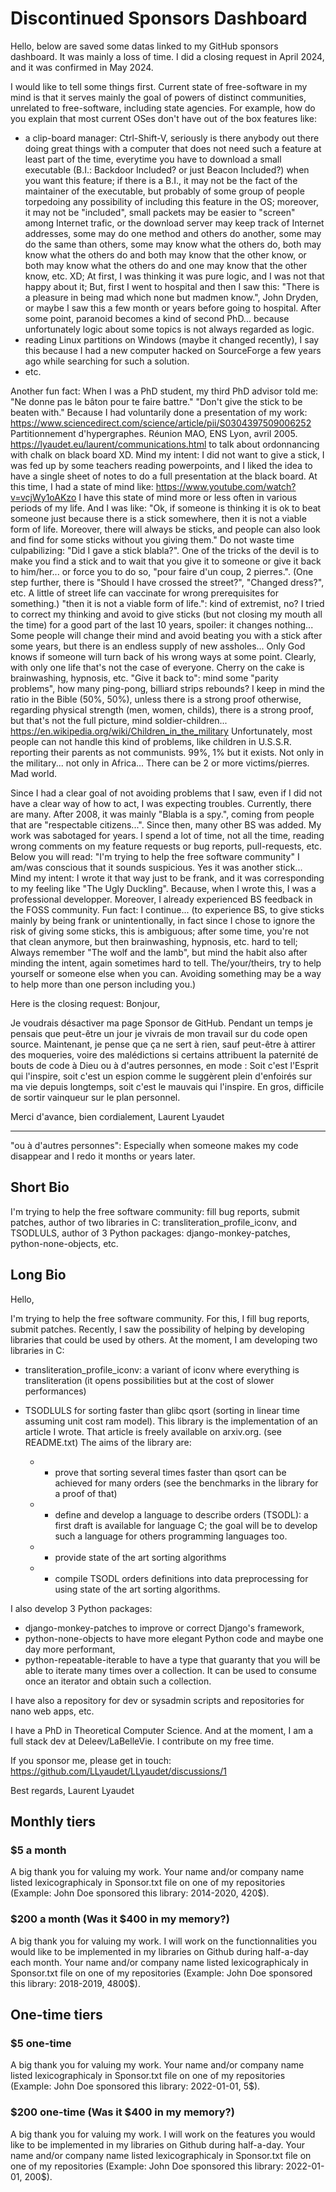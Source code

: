 # Discontinued Sponsors Dashboard

Hello, below are saved some datas linked to
my GitHub sponsors dashboard.
It was mainly a loss of time.
I did a closing request in April 2024,
and it was confirmed in May 2024.

I would like to tell some things first.
Current state of free-software in my mind
is that it serves mainly the goal of powers
of distinct communities,
unrelated to free-software,
including state agencies.
For example, how do you explain that
most current OSes don't have out of the box
features like:

- a clip-board manager: Ctrl-Shift-V,
  seriously is there anybody out there
  doing great things with a computer that
  does not need such a feature at least
  part of the time,
  everytime you have to download a small
  executable
  (B.I.: Backdoor Included? or just Beacon Included?)
  when you want this feature;
  if there is a B.I., it may not be the fact of the maintainer
  of the executable, but probably of some group of people
  torpedoing any possibility of including this feature in the OS;
  moreover, it may not be "included", small packets may be easier
  to "screen" among Internet trafic, or the download server may keep
  track of Internet addresses,
  some may do one method and others do another,
  some may do the same than others,
  some may know what the others do,
  both may know what the others do
  and both may know that the other know,
  or both may know what the others do
  and one may know that the other know,
  etc. XD;
  At first, I was thinking it was pure logic,
  and I was not that happy about it;
  But, first I went to hospital and then I saw this:
  "There is a pleasure in being mad which none but madmen know.",
  John Dryden,
  or maybe I saw this a few month or years before going to hospital.
  After some point, paranoid becomes a kind of second PhD...
  because unfortunately logic about some topics is not always
  regarded as logic.
- reading Linux partitions on Windows
  (maybe it changed recently),
  I say this because I had a new computer hacked
  on SourceForge a few years ago while searching
  for such a solution.
- etc.

Another fun fact:
When I was a PhD student, my third PhD advisor told me:
"Ne donne pas le bâton pour te faire battre."
"Don't give the stick to be beaten with."
Because I had voluntarily done a presentation of my work:
https://www.sciencedirect.com/science/article/pii/S0304397509006252
Partitionnement d'hypergraphes.
Réunion MAO, ENS Lyon, avril 2005.
https://lyaudet.eu/laurent/communications.html
to talk about ordonnancing with chalk on black board XD.
Mind my intent: I did not want to give a stick,
I was fed up by some teachers reading powerpoints,
and I liked the idea to have a single sheet of notes
to do a full presentation at the black board.
At this time, I had a state of mind like:
https://www.youtube.com/watch?v=vcjWy1oAKzo
I have this state of mind more or less often
in various periods of my life.
And I was like:
"Ok, if someone is thinking it is ok to beat someone
just because there is a stick somewhere,
then it is not a viable form of life.
Moreover, there will always be sticks,
and people can also look and find for some
sticks without you giving them."
Do not waste time culpabilizing:
"Did I gave a stick blabla?".
One of the tricks of the devil
is to make you find a stick and
to wait that you give it to someone or give it back to him/her...
or force you to do so,
"pour faire d'un coup, 2 pierres.".
(One step further, there is
"Should I have crossed the street?",
"Changed dress?", etc.
A little of street life can vaccinate
for wrong prerequisites for something.)
"then it is not a viable form of life.":
kind of extremist, no?
I tried to correct my thinking and avoid to give sticks
(but not closing my mouth all the time)
for a good part of the last 10 years,
spoiler: it changes nothing...
Some people will change their mind and avoid beating you with a stick
after some years, but there is an endless supply of new assholes...
Only God knows if someone will turn back
of his wrong ways at some point.
Clearly, with only one life that's not the case of everyone.
Cherry on the cake is brainwashing, hypnosis, etc.
"Give it back to": mind some "parity problems",
how many ping-pong, billiard strips rebounds?
I keep in mind the ratio in the Bible (50%, 50%),
unless there is a strong proof otherwise,
regarding physical strength (men, women, childs),
there is a strong proof, but that's not the full picture,
mind soldier-children...
https://en.wikipedia.org/wiki/Children_in_the_military
Unfortunately, most people can not handle this kind of problems,
like children in U.S.S.R. reporting their parents as not communists.
99%, 1% but it exists.
Not only in the military... not only in Africa...
There can be 2 or more victims/pierres.
Mad world.

Since I had a clear goal of not avoiding problems
that I saw,
even if I did not have a clear way of how to act,
I was expecting troubles.
Currently, there are many.
After 2008, it was mainly "Blabla is a spy.",
coming from people that are "respectable citizens...".
Since then, many other BS was added.
My work was sabotaged for years.
I spend a lot of time, not all the time,
reading wrong comments
on my feature requests or bug reports, pull-requests, etc.
Below you will read:
"I'm trying to help the free software community"
I am/was conscious that it sounds suspicious.
Yes it was another stick...
Mind my intent: I wrote it that way just to be frank,
and it was corresponding to my feeling like "The Ugly Duckling".
Because, when I wrote this, I was a professional developper.
Moreover, I already experienced BS feedback in the FOSS community.
Fun fact: I continue...
(to experience BS,
to give sticks mainly by being frank or unintentionally,
in fact since I chose to ignore the risk of giving some sticks,
this is ambiguous;
after some time, you're not that clean anymore,
but then brainwashing, hypnosis, etc. hard to tell;
Always remember "The wolf and the lamb",
but mind the habit also after minding the intent,
again sometimes hard to tell.
The/your/theirs, try to help yourself or someone else when you can.
Avoiding something may be a way to help more than one person
including you.)

Here is the closing request:
Bonjour,

Je voudrais désactiver ma page Sponsor de GitHub.
Pendant un temps je pensais que peut-être un jour
je vivrais de mon travail sur du code open source.
Maintenant, je pense que ça ne sert à rien,
sauf peut-être à attirer des moqueries,
voire des malédictions si certains attribuent la paternité
de bouts de code à Dieu ou à d'autres personnes,
en mode : Soit c'est l'Esprit qui l'inspire,
soit c'est un espion comme le suggèrent plein d'enfoirés sur ma vie
depuis longtemps, soit c'est le mauvais qui l'inspire.
En gros, difficile de sortir vainqueur sur le plan personnel.

Merci d'avance, bien cordialement,
Laurent Lyaudet


-----
"ou à d'autres personnes": Especially when someone makes my code
disappear and I redo it months or years later.


## Short Bio

I'm trying to help the free software community:
fill bug reports, submit patches,
author of two libraries in C: transliteration_profile_iconv,
and TSODLULS,
author of 3 Python packages: django-monkey-patches,
python-none-objects, etc.


## Long Bio

Hello,

I'm trying to help the free software community.
For this, I fill bug reports, submit patches.
Recently, I saw the possibility of helping by developing
libraries that could be used by others.
At the moment, I am developing two libraries in C:

- transliteration_profile_iconv: a variant of iconv where
  everything is transliteration
  (it opens possibilities
  but at the cost of slower performances)
- TSODLULS for sorting faster than glibc qsort
  (sorting in linear time assuming unit cost ram model).
  This library is the implementation of an article I wrote.
  That article is freely available on arxiv.org.
  (see README.txt)
  The aims of the library are:

  - - prove that sorting several times faster than qsort
      can be achieved for many orders
      (see the benchmarks in the library for a proof of that)
  - - define and develop a language to describe orders (TSODL):
      a first draft is available for language C;
      the goal will be to develop such a language
      for others programming languages too.
  - - provide state of the art sorting algorithms
  - - compile TSODL orders definitions into data preprocessing
      for using state of the art sorting algorithms.

I also develop 3 Python packages:

- django-monkey-patches
  to improve or correct Django's framework,
- python-none-objects to have more elegant Python code
  and maybe one day more performant,
- python-repeatable-iterable to have a type that guaranty that
  you will be able to iterate many times over a collection.
  It can be used to consume once an iterator
  and obtain such a collection.

I have also a repository for dev or sysadmin scripts
and repositories for nano web apps, etc.

I have a PhD in Theoretical Computer Science.
And at the moment, I am a full stack dev at Deleev/LaBelleVie.
I contribute on my free time.

If you sponsor me, please get in touch:
https://github.com/LLyaudet/LLyaudet/discussions/1

Best regards,
   Laurent Lyaudet


## Monthly tiers

### $5 a month

A big thank you for valuing my work.
Your name and/or company name listed lexicographicaly
in Sponsor.txt file on one of my repositories
(Example: John Doe sponsored this library: 2014-2020, 420$).


### $200 a month (Was it $400 in my memory?)

A big thank you for valuing my work.
I will work on the functionnalities you would like to be
implemented in my libraries on Github during half-a-day each month.
Your name and/or company name listed lexicographicaly
in Sponsor.txt file on one of my repositories 
(Example: John Doe sponsored this library: 2018-2019, 4800$).


## One-time tiers

### $5 one-time

A big thank you for valuing my work.
Your name and/or company name listed lexicographicaly
in Sponsor.txt file on one of my repositories
(Example: John Doe sponsored this library: 2022-01-01, 5$).


### $200 one-time (Was it $400 in my memory?)

A big thank you for valuing my work.
I will work on the features you would like to be
implemented in my libraries on Github during half-a-day.
Your name and/or company name listed lexicographicaly
in Sponsor.txt file on one of my repositories
(Example: John Doe sponsored this library: 2022-01-01, 200$).


